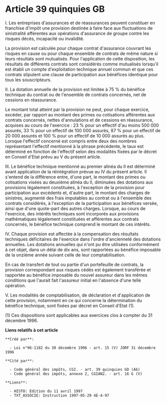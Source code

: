 # Article 39 quinquies GB

I. Les entreprises d'assurances et de réassurances peuvent constituer en franchise d'impôt une provision destinée à faire
face aux fluctuations de sinistralité afférentes aux opérations d'assurance de groupe contre les risques décès, incapacité ou
invalidité.

La provision est calculée pour chaque contrat d'assurance couvrant les risques en cause ou pour chaque ensemble de contrats
de même nature si leurs résultats sont mutualisés. Pour l'application de cette disposition, les résultats de différents
contrats sont considérés comme mutualisés lorsqu'il est établi un compte d'exploitation technique annuel commun et que ces
contrats stipulent une clause de participation aux bénéfices identique pour tous les souscripteurs.

II. La dotation annuelle de la provision est limitée à 75 % du bénéfice technique du contrat ou de l'ensemble de contrats
concernés, net de cessions en réassurance.

Le montant total atteint par la provision ne peut, pour chaque exercice, excéder, par rapport au montant des primes ou
cotisations afférentes aux contrats concernés, nettes d'annulations et de cessions en réassurance, acquises au cours de
l'exercice : 23 % pour un effectif d'au moins 500 000 assurés, 33 % pour un effectif de 100 000 assurés, 87 % pour un
effectif de 20 000 assurés et 100 % pour un effectif de 10 000 assurés au plus. Lorsque l'effectif concerné est compris entre
deux des nombres représentant l'effectif mentionné à la phrase précédente, le taux est déterminé en fonction de l'effectif
selon des modalités fixées par le décret en Conseil d'Etat prévu au V du présent article.

III. Le bénéfice technique mentionné au premier alinéa du II est déterminé avant application de la réintégration prévue au IV
du présent article. Il s'entend de la différence entre, d'une part, le montant des primes ou cotisations visées au deuxième
alinéa du II, diminuées des dotations aux provisions légalement constituées, à l'exception de la provision pour participation
aux excédents et, d'autre part, le montant des charges de sinistres, augmenté des frais imputables au contrat ou à l'ensemble
des contrats considérés, à l'exception de la participation aux bénéfices versée, ainsi que d'une quote-part des autres
charges. Lorsque, au cours de l'exercice, des intérêts techniques sont incorporés aux provisions mathématiques légalement
constituées et afférentes aux contrats concernés, le bénéfice technique comprend le montant de ces intérêts.

IV. Chaque provision est affectée à la compensation des résultats techniques déficitaires de l'exercice dans l'ordre
d'ancienneté des dotations annuelles. Les dotations annuelles qui n'ont pu être utilisées conformément à cet objet, dans un
délai de dix ans, sont rapportées au bénéfice imposable de la onzième année suivant celle de leur comptabilisation.

En cas de transfert de tout ou partie d'un portefeuille de contrats, la provision correspondant aux risques cédés est
également transférée et rapportée au bénéfice imposable du nouvel assureur dans les mêmes conditions que l'aurait fait
l'assureur initial en l'absence d'une telle opération.

V. Les modalités de comptabilisation, de déclaration et d'application de cette provision, notamment en ce qui concerne la
détermination du bénéfice technique, sont fixées par décret en Conseil d'Etat (1).

(1) Ces dispositions sont applicables aux exercices clos à compter du 31 décembre 1996.

**Liens relatifs à cet article**

	**Créé par**:

	  - Loi n°96-1182 du 30 décembre 1996 - art. 15 (V) JORF 31 décembre 1996

	**Cité par**:

	  - Code général des impôts, CGI. - art. 39 quinquies GD (Ab)
	  - Code général des impôts, annexe 2, CGIAN2. - art. 16 G (V)

	**Liens**:

	  - HISTO: Edition du 11 avril 1997
	  - TXT_ASSOCIE: Instruction 1997-05-29 4E-4-97

